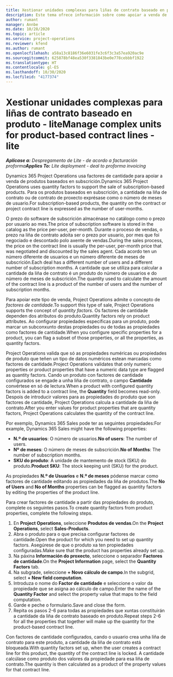 ```yaml
---
title: Xestionar unidades complexas para liñas de contrato baseado en produto - lite
description: Este tema ofrece información sobre como apoiar a venda de produtos baseados en subscrición.
author: rumant
manager: Annbe
ms.date: 10/28/2020
ms.topic: article
ms.service: project-operations
ms.reviewer: kfend
ms.author: rumant
ms.openlocfilehash: a58a13c8186f36e6031fe3c6f3c3a57ea920ac9e
ms.sourcegitcommit: 625878bf48ea530f3381843be0e778cebbbf1922
ms.translationtype: HT
ms.contentlocale: gl-ES
ms.lasthandoff: 10/30/2020
ms.locfileid: "4177374"
---
```

# <a name="manage-complex-units-for-product-based-contract-lines---lite"></a><span data-ttu-id="5cf44-103">Xestionar unidades complexas para liñas de contrato baseado en produto - lite</span><span class="sxs-lookup"><span data-stu-id="5cf44-103">Manage complex units for product-based contract lines - lite</span></span>

<span data-ttu-id="5cf44-104">_**Aplícase a:** Despregamento de Lite - de acordo a facturación proforma_</span><span class="sxs-lookup"><span data-stu-id="5cf44-104">_**Applies To:** Lite deployment - deal to proforma invoicing_</span></span>

<span data-ttu-id="5cf44-105">Dynamics 365 Project Operations usa factores de cantidade para apoiar a venda de produtos baseados en subscrición.</span><span class="sxs-lookup"><span data-stu-id="5cf44-105">Dynamics 365 Project Operations uses quantity factors to support the sale of subscription-based products.</span></span> <span data-ttu-id="5cf44-106">Para os produtos baseados en subscrición, a cantidade na liña de contrato ou de contrato de proxecto exprésase como o número de meses de usuario.</span><span class="sxs-lookup"><span data-stu-id="5cf44-106">For subscription-based products, the quantity on the contract or project contract line is expressed as the number of user-months.</span></span>

<span data-ttu-id="5cf44-107">O prezo do software de subscrición almacénase no catálogo como o prezo por usuario ao mes.</span><span class="sxs-lookup"><span data-stu-id="5cf44-107">The price of subscription software is stored in the catalog as the price per-user, per-month.</span></span> <span data-ttu-id="5cf44-108">Durante o proceso de vendas, o prezo na liña de contrato adoita ser o prezo por usuario, por mes que foi negociado e descontado polo axente de vendas.</span><span class="sxs-lookup"><span data-stu-id="5cf44-108">During the sales process, the price on the contract line is usually the per-user, per-month price that was negotiated and discounted by the sales agent.</span></span> <span data-ttu-id="5cf44-109">Cada acordo ten un número diferente de usuarios e un número diferente de meses de subscrición.</span><span class="sxs-lookup"><span data-stu-id="5cf44-109">Each deal has a different number of users and a different number of subscription months.</span></span> <span data-ttu-id="5cf44-110">A cantidade que se utiliza para calcular a cantidade da liña de contrato é un produto do número de usuarios e do número de meses de subscrición.</span><span class="sxs-lookup"><span data-stu-id="5cf44-110">The quantity used to calculate the amount of the contract line is a product of the number of users and the number of subscription months.</span></span>

<span data-ttu-id="5cf44-111">Para apoiar este tipo de venda, Project Operations admite o concepto de *factores de cantidade*.</span><span class="sxs-lookup"><span data-stu-id="5cf44-111">To support this type of sale, Project Operations supports the concept of *quantity factors*.</span></span> <span data-ttu-id="5cf44-112">Os factores de cantidade dependen dos atributos do produto.</span><span class="sxs-lookup"><span data-stu-id="5cf44-112">Quantity factors rely on product attributes.</span></span> <span data-ttu-id="5cf44-113">Ao configurar propiedades específicas para un produto, pode marcar un subconxunto destas propiedades ou de todas as propiedades como factores de cantidade.</span><span class="sxs-lookup"><span data-stu-id="5cf44-113">When you configure specific properties for a product, you can flag a subset of those properties, or all the properties, as quantity factors.</span></span>

<span data-ttu-id="5cf44-114">Project Operations valida que só as propiedades numéricas ou propiedades de produto que teñen un tipo de datos numéricos estean marcadas como factores de cantidade.</span><span class="sxs-lookup"><span data-stu-id="5cf44-114">Project Operations validates that only numeric properties or product properties that have a numeric data type are flagged as quantity factors.</span></span> <span data-ttu-id="5cf44-115">Cando un produto con factores de cantidade configurados se engade a unha liña de contrato, o campo **Cantidade** convértese en só de lectura.</span><span class="sxs-lookup"><span data-stu-id="5cf44-115">When a product with configured quantity factors is added to a contract line, the **Quantity** field  becomes read-only.</span></span> <span data-ttu-id="5cf44-116">Despois de introducir valores para as propiedades do produto que son factores de cantidade, Project Operations calcula a cantidade da liña de contrato.</span><span class="sxs-lookup"><span data-stu-id="5cf44-116">After you enter values for product properties that are quantity factors, Project Operations calculates the quantity of the contract line.</span></span>

<span data-ttu-id="5cf44-117">Por exemplo, Dynamics 365 Sales pode ter as seguintes propiedades:</span><span class="sxs-lookup"><span data-stu-id="5cf44-117">For example, Dynamics 365 Sales might have the following properties:</span></span>

- <span data-ttu-id="5cf44-118">**N.º de usuarios**: O número de usuarios.</span><span class="sxs-lookup"><span data-stu-id="5cf44-118">**No of users**: The number of users.</span></span>
- <span data-ttu-id="5cf44-119">**Nº de meses**: O número de meses de subscrición.</span><span class="sxs-lookup"><span data-stu-id="5cf44-119">**No of Months**: The number of subscription months.</span></span>
- <span data-ttu-id="5cf44-120">**SKU do produto**: A unidade de mantemento de stock (SKU) do produto.</span><span class="sxs-lookup"><span data-stu-id="5cf44-120">**Product SKU**: The stock keeping unit (SKU) for the product.</span></span>

<span data-ttu-id="5cf44-121">As propiedades **N.º de Usuarios** e **N.º de meses** pódense marcar como factores de cantidade editando as propiedades da liña de produtos.</span><span class="sxs-lookup"><span data-stu-id="5cf44-121">The **No of Users** and **No of Months** properties can be flagged as quantity factors by editing the properties of the product line.</span></span>

<span data-ttu-id="5cf44-122">Para crear factores de cantidade a partir das propiedades do produto, complete os seguintes pasos.</span><span class="sxs-lookup"><span data-stu-id="5cf44-122">To create quantity factors from product properties, complete the following steps.</span></span>

1. <span data-ttu-id="5cf44-123">En **Project Operations**, seleccione **Produtos de vendas**.</span><span class="sxs-lookup"><span data-stu-id="5cf44-123">On the **Project Operations**, select **Sales-Products**.</span></span>
2. <span data-ttu-id="5cf44-124">Abra o produto para o que precisa configurar factores de cantidade.</span><span class="sxs-lookup"><span data-stu-id="5cf44-124">Open the product for which you need to set up quantity factors.</span></span> <span data-ttu-id="5cf44-125">Asegúrese de que o produto xa ten propiedades configuradas.</span><span class="sxs-lookup"><span data-stu-id="5cf44-125">Make sure that the product has properties already set up.</span></span>
3. <span data-ttu-id="5cf44-126">Na páxina **Información do proxecto**, seleccione o separador **Factores de cantidade**.</span><span class="sxs-lookup"><span data-stu-id="5cf44-126">On the **Project Information** page, select the **Quantity Factors** tab.</span></span>
4. <span data-ttu-id="5cf44-127">Na subgrade, seleccione **+ Novo cálculo de campo**.</span><span class="sxs-lookup"><span data-stu-id="5cf44-127">In the subgrid, select **+ New field computation**.</span></span>
5. <span data-ttu-id="5cf44-128">Introduza o nome do **Factor de cantidade** e seleccione o valor da propiedade que se asigna ao cálculo de campo.</span><span class="sxs-lookup"><span data-stu-id="5cf44-128">Enter the name of the **Quantity Factor** and select the property value that maps to the field computation.</span></span>
6. <span data-ttu-id="5cf44-129">Garde e peche o formulario.</span><span class="sxs-lookup"><span data-stu-id="5cf44-129">Save and close the form.</span></span>
7. <span data-ttu-id="5cf44-130">Repita os pasos 2-6 para todas as propiedades que xuntas constituirán a cantidade da liña de contrato baseado en produto.</span><span class="sxs-lookup"><span data-stu-id="5cf44-130">Repeat steps 2-6 for all the properties that together will make up the quantity for the product-based contract line.</span></span>

<span data-ttu-id="5cf44-131">Con factores de cantidade configurados, cando o usuario crea unha liña de contrato para este produto, a cantidade da liña de contrato está bloqueada.</span><span class="sxs-lookup"><span data-stu-id="5cf44-131">With quantity factors set up, when the user creates a contract line for this product, the quantity of the contract line is locked.</span></span> <span data-ttu-id="5cf44-132">A cantidade calcúlase como produto dos valores da propiedade para esa liña de contrato.</span><span class="sxs-lookup"><span data-stu-id="5cf44-132">The quantity is then calculated as a product of the property values for that contract line.</span></span>

